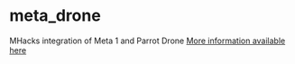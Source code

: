 # meta_drone
MHacks integration of Meta 1 and Parrot Drone
[More information available here](https://www.srohrer.me/meta_drone)
